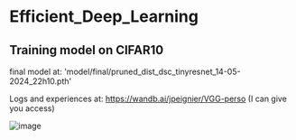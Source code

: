 # Efficient_Deep_Learning

## Training model on CIFAR10

final model at: 'model/final/pruned_dist_dsc_tinyresnet_14-05-2024_22h10.pth'

Logs and experiences at: https://wandb.ai/jpeignier/VGG-perso (I can give you access) 


![image](https://github.com/JulesPeignier/Efficient_Deep_Learning/assets/80787460/044a8b73-0a40-4b9a-8075-e4ccd82b3f21)
